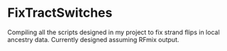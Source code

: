 # FixTractSwitches

Compiling all the scripts designed in my project to fix strand flips in local ancestry data. Currently designed assuming RFmix output.
